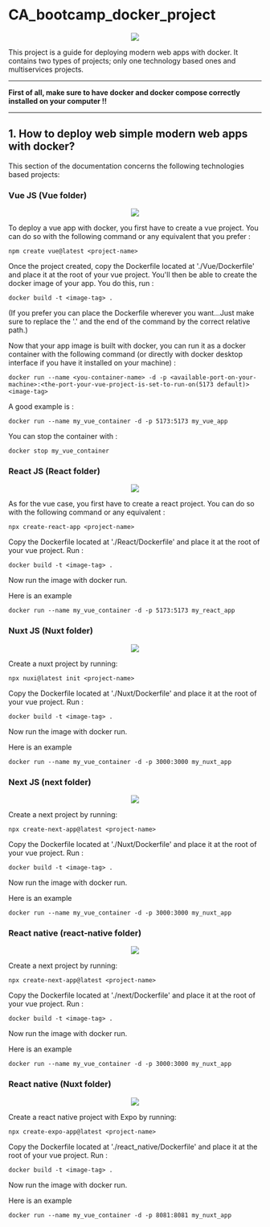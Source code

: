 # CA_bootcamp_docker_project

<center>
<img src="https://media.licdn.com/dms/image/D5612AQGUrOgPswOr5w/article-cover_image-shrink_600_2000/0/1690626217523?e=2147483647&v=beta&t=98JZHSFiS9ZJYyL7USObHeWEBeyOVug4gCSZ__XrJKI" />
</center>


This project is a guide for deploying modern web apps with docker. It contains two types of projects; only one technology based ones and multiservices projects.

---
**First of all, make sure to have docker and docker compose correctly installed on your computer !!**

---

## 1. How to deploy web simple modern web apps with docker?
This section of the documentation concerns the following technologies based projects:

### Vue JS (Vue folder)


<center>
<img src="https://static-00.iconduck.com/assets.00/vue-icon-512x439-f6q4zral.png" />
</center>


To deploy a vue app with docker, you first have to create a vue project. You can do so with the following command or any equivalent that you prefer :

```
npm create vue@latest <project-name>
```

Once the project created, copy the Dockerfile located at './Vue/Dockerfile' and place it at the root of your vue project. You'll then be able to create the docker image of your app. You do this, run :

```
docker build -t <image-tag> . 
```
(If you prefer you can place the Dockerfile wherever you want...Just make sure to replace the '.' and the end of the command by the correct relative path.)

Now that your app image is built with docker, you can run it as a docker container with the following command (or directly with docker desktop interface if you have it installed on your machine) : 

```
docker run --name <you-container-name> -d -p <available-port-on-your-machine>:<the-port-your-vue-project-is-set-to-run-on(5173 default)> <image-tag>
```

A good example is :

```
docker run --name my_vue_container -d -p 5173:5173 my_vue_app
```

You can stop the container with : 

```
docker stop my_vue_container
```


### React JS (React folder)


<center>
<img src="https://miro.medium.com/v2/resize:fit:1200/1*y6C4nSvy2Woe0m7bWEn4BA.png" />
</center>


As for the vue case, you  first have to create a react project. You can do so with the following command or any equivalent :

```
npx create-react-app <project-name>
```

Copy the Dockerfile located at './React/Dockerfile' and place it at the root of your vue project. Run :

```
docker build -t <image-tag> . 
```

Now run the image with docker run. 

Here is an example

```
docker run --name my_vue_container -d -p 5173:5173 my_react_app
```


### Nuxt JS (Nuxt folder)


<center>
<img src="https://vueschool.io/storage/media/677bbaa8ba92bed432f2bc7b6490c03a/Nuxt-3-Fundamentals_transparent.png" />
</center>


Create a nuxt project by running:

```
npx nuxi@latest init <project-name>
```

Copy the Dockerfile located at './Nuxt/Dockerfile' and place it at the root of your vue project. Run :

```
docker build -t <image-tag> . 
```

Now run the image with docker run. 

Here is an example

```
docker run --name my_vue_container -d -p 3000:3000 my_nuxt_app
```

### Next JS (next folder)


<center>
<img src="https://miro.medium.com/v2/resize:fit:650/1*DofdLH9enWUHwvs3Qmpg2w.jpeg" />
</center>


Create a next project by running:

```
npx create-next-app@latest <project-name>
```

Copy the Dockerfile located at './Nuxt/Dockerfile' and place it at the root of your vue project. Run :

```
docker build -t <image-tag> . 
```

Now run the image with docker run. 

Here is an example

```
docker run --name my_vue_container -d -p 3000:3000 my_nuxt_app
```

### React native (react-native folder)


<center>
<img src="https://miro.medium.com/v2/resize:fit:650/1*DofdLH9enWUHwvs3Qmpg2w.jpeg" />
</center>


Create a next project by running:

```
npx create-next-app@latest <project-name>
```

Copy the Dockerfile located at './next/Dockerfile' and place it at the root of your vue project. Run :

```
docker build -t <image-tag> . 
```

Now run the image with docker run. 

Here is an example

```
docker run --name my_vue_container -d -p 3000:3000 my_nuxt_app
```

### React native (Nuxt folder)


<center>
<img src="https://miro.medium.com/v2/resize:fit:1200/1*y6C4nSvy2Woe0m7bWEn4BA.png" />
</center>


Create a react native project with Expo by running:

```
npx create-expo-app@latest <project-name>
```

Copy the Dockerfile located at './react_native/Dockerfile' and place it at the root of your vue project. Run :

```
docker build -t <image-tag> . 
```

Now run the image with docker run. 

Here is an example

```
docker run --name my_vue_container -d -p 8081:8081 my_nuxt_app
```

